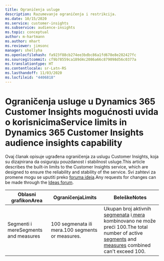 ```yaml
---
title: Ograničenja usluge
description: Razumevanje ograničenja i restrikcija.
ms.date: 10/15/2020
ms.service: customer-insights
ms.subservice: audience-insights
ms.topic: conceptual
author: m-hartmann
ms.author: mhart
ms.reviewer: jimsonc
manager: shellyha
ms.openlocfilehash: fa923f88cb274ee3bdbc86a1fd678e8e282427fc
ms.sourcegitcommit: cf9b78559ca189d4c2086a66c879098d56c0377a
ms.translationtype: HT
ms.contentlocale: sr-Latn-RS
ms.lasthandoff: 11/03/2020
ms.locfileid: "4406818"
---
```

# <a name="service-limits-in-dynamics-365-customer-insights-audience-insights-capability"></a><span data-ttu-id="fe659-103">Ograničenja usluge u Dynamics 365 Customer Insights mogućnosti uvida o korisnicima</span><span class="sxs-lookup"><span data-stu-id="fe659-103">Service limits in Dynamics 365 Customer Insights audience insights capability</span></span>

<span data-ttu-id="fe659-104">Ovaj članak opisuje ugrađena ograničenja za uslugu Customer Insights, koja su dizajnirana da osiguraju pouzdanost i stabilnost usluge.</span><span class="sxs-lookup"><span data-stu-id="fe659-104">This article describes the built-in limits to the Customer Insights service, which are designed to ensure the reliability and stability of the service.</span></span> <span data-ttu-id="fe659-105">Svi zahtevi za promene mogu se uputiti preko [foruma ideja](https://go.microsoft.com/fwlink/?linkid=2074172).</span><span class="sxs-lookup"><span data-stu-id="fe659-105">Any requests for changes can be made through the [Ideas forum](https://go.microsoft.com/fwlink/?linkid=2074172).</span></span> 
 
| <span data-ttu-id="fe659-106">Oblasni grafikon</span><span class="sxs-lookup"><span data-stu-id="fe659-106">Area</span></span>  | <span data-ttu-id="fe659-107">Ograničenja</span><span class="sxs-lookup"><span data-stu-id="fe659-107">Limits</span></span>  | <span data-ttu-id="fe659-108">Beleške</span><span class="sxs-lookup"><span data-stu-id="fe659-108">Notes</span></span> |
|-------------|---------------------------------------------------------------------|---------------------------------------------------------------------|
| <span data-ttu-id="fe659-109">Segmenti i mere</span><span class="sxs-lookup"><span data-stu-id="fe659-109">Segments and measures</span></span> | <span data-ttu-id="fe659-110">100 segmenata ili mera.</span><span class="sxs-lookup"><span data-stu-id="fe659-110">100 segments or measures.</span></span> | <span data-ttu-id="fe659-111">Ukupan broj aktivnih[ segmenata](segments.md) i[ mera](measures.md) kombinovano ne može preći 100.</span><span class="sxs-lookup"><span data-stu-id="fe659-111">The total number of active [segments](segments.md) and [measures](measures.md) combined can't exceed 100.</span></span>  |
